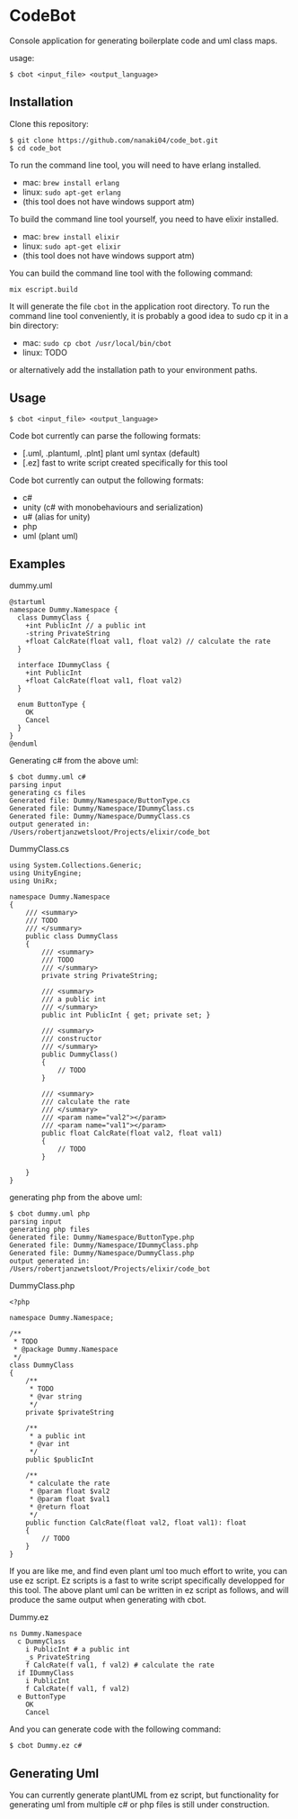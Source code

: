# CodeBot

Console application for generating boilerplate code and uml class maps.

usage:

```
$ cbot <input_file> <output_language>
```

## Installation

Clone this repository:

```
$ git clone https://github.com/nanaki04/code_bot.git
$ cd code_bot
```

To run the command line tool, you will need to have erlang installed.

- mac: ```brew install erlang```
- linux: ```sudo apt-get erlang```
- (this tool does not have windows support atm)

To build the command line tool yourself, you need to have elixir installed.

- mac: ```brew install elixir```
- linux: ```sudo apt-get elixir```
- (this tool does not have windows support atm)

You can build the command line tool with the following command:

```
mix escript.build
```

It will generate the file ```cbot``` in the application root directory.
To run the command line tool conveniently, it is probably a good idea to sudo cp it in a bin directory:

- mac: ```sudo cp cbot /usr/local/bin/cbot```
- linux: TODO

or alternatively add the installation path to your environment paths.

## Usage

```
$ cbot <input_file> <output_language>
```

Code bot currently can parse the following formats:

- [.uml, .plantuml, .plnt] plant uml syntax (default)
- [.ez] fast to write script created specifically for this tool

Code bot currently can output the following formats:

- c#
- unity (c# with monobehaviours and serialization)
- u# (alias for unity)
- php
- uml (plant uml)

## Examples

dummy.uml
```
@startuml
namespace Dummy.Namespace {
  class DummyClass {
    +int PublicInt // a public int
    -string PrivateString
    +float CalcRate(float val1, float val2) // calculate the rate
  }

  interface IDummyClass {
    +int PublicInt
    +float CalcRate(float val1, float val2)
  }

  enum ButtonType {
    OK
    Cancel
  }
}
@enduml
```

Generating c# from the above uml:

```
$ cbot dummy.uml c#
parsing input
generating cs files
Generated file: Dummy/Namespace/ButtonType.cs
Generated file: Dummy/Namespace/IDummyClass.cs
Generated file: Dummy/Namespace/DummyClass.cs
output generated in: /Users/robertjanzwetsloot/Projects/elixir/code_bot
```

DummyClass.cs

```
using System.Collections.Generic;
using UnityEngine;
using UniRx;

namespace Dummy.Namespace
{
    /// <summary>
    /// TODO
    /// </summary>
    public class DummyClass
    {
        /// <summary>
        /// TODO
        /// </summary>
        private string PrivateString;

        /// <summary>
        /// a public int
        /// </summary>
        public int PublicInt { get; private set; }

        /// <summary>
        /// constructor
        /// </summary>
        public DummyClass()
        {
            // TODO
        }

        /// <summary>
        /// calculate the rate
        /// </summary>
        /// <param name="val2"></param>
        /// <param name="val1"></param>
        public float CalcRate(float val2, float val1)
        {
            // TODO
        }

    }
}
```

generating php from the above uml:

```
$ cbot dummy.uml php
parsing input
generating php files
Generated file: Dummy/Namespace/ButtonType.php
Generated file: Dummy/Namespace/IDummyClass.php
Generated file: Dummy/Namespace/DummyClass.php
output generated in: /Users/robertjanzwetsloot/Projects/elixir/code_bot
```

DummyClass.php

```
<?php

namespace Dummy.Namespace;

/**
 * TODO
 * @package Dummy.Namespace
 */
class DummyClass
{
    /**
     * TODO
     * @var string
     */
    private $privateString

    /**
     * a public int
     * @var int
     */
    public $publicInt

    /**
     * calculate the rate
     * @param float $val2
     * @param float $val1
     * @return float
     */
    public function CalcRate(float val2, float val1): float
    {
        // TODO
    }
}
```

If you are like me, and find even plant uml too much effort to write, you can use ez script.
Ez scripts is a fast to write script specifically developped for this tool.
The above plant uml can be written in ez script as follows, and will produce the same output when generating with cbot.

Dummy.ez

```
ns Dummy.Namespace
  c DummyClass
    i PublicInt # a public int
    _s PrivateString
    f CalcRate(f val1, f val2) # calculate the rate
  if IDummyClass
    i PublicInt
    f CalcRate(f val1, f val2)
  e ButtonType
    OK
    Cancel
```

And you can generate code with the following command:

```
$ cbot Dummy.ez c#
```

## Generating Uml

You can currently generate plantUML from ez script, but functionality for generating uml from multiple c# or php files is still under construction.

